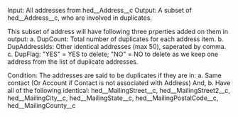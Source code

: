 
Input: All addresses from hed__Address__c
Output: A subset of hed__Address__c, who are involved in duplicates.
		
This subset of address will have following three prperties added
on them in output:
a. DupCount: Total number of duplicates for each address item.
b. DupAddressIds: Other identical addresses (max 50), saperated by comma.
c. DupFlag: "YES" = YES to delete; "NO" = NO to delete as we keep one address from the list of duplicate addresses.


Condition: The addresses are said to be duplicates if they are in:
	a. Same contact (Or Account if Contact is not associated with Address) And,
	b. Have all of the following identical: 
		hed__MailingStreet__c, hed__MailingStreet2__c, hed__MailingCity__c, hed__MailingState__c, hed__MailingPostalCode__c, hed__MailingCounty__c

